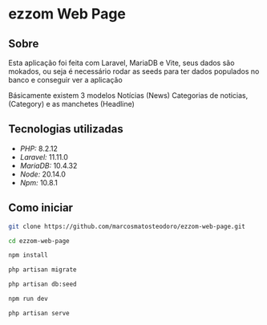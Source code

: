 # ezzom Web Page
## Sobre
Esta aplicação foi feita com Laravel, MariaDB e Vite, seus dados são mokados, ou seja é necessário rodar as seeds para ter dados populados no banco e conseguir ver a aplicação

Básicamente existem 3 modelos Notícias (News) Categorias de noticias, (Category) e as manchetes (Headline)
## Tecnologias utilizadas
- *PHP:* 8.2.12
- *Laravel:* 11.11.0
- *MariaDB:* 10.4.32
- *Node:* 20.14.0
- *Npm:* 10.8.1
## Como iniciar
```bash
git clone https://github.com/marcosmatosteodoro/ezzom-web-page.git

cd ezzom-web-page

npm install

php artisan migrate

php artisan db:seed

npm run dev

php artisan serve
```